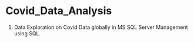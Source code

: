 # Covid_Data_Analysis

1. Data Exploration on Covid Data globally in  MS SQL Server Management using SQL. 

    
